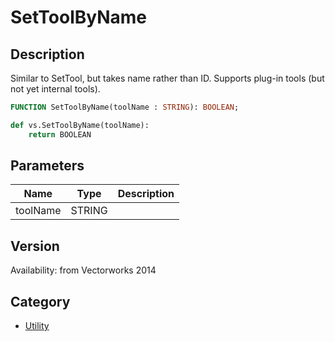 # SetToolByName

## Description
Similar to SetTool, but takes name rather than ID. Supports plug-in tools (but not yet internal tools).

```pascal
FUNCTION SetToolByName(toolName : STRING): BOOLEAN;
```

```python
def vs.SetToolByName(toolName):
    return BOOLEAN
```

## Parameters
|Name|Type|Description|
|---|---|---|
|toolName|STRING|   |

## Version
Availability: from Vectorworks 2014

## Category
* [Utility](../Categories/Utility.md)
